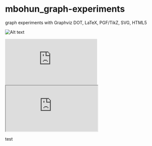 mbohun_graph-experiments
========================

graph experiments with Graphviz DOT, LaTeX, PGF/TikZ, SVG, HTML5

![Alt text](https://raw.github.com/mbohun/mbohun_graph-experiments/master/boost-dep-tree.dot.png "svg test")

<embed src="https://raw.github.com/mbohun/mbohun_graph-experiments/master/boost-dep-tree.dot.svg" type="image/svg+xml" >
</embed> 

<object data="https://raw.github.com/mbohun/mbohun_graph-experiments/master/boost-dep-tree.dot.svg" type="image/svg+xml" >
</object> 

<iframe src="https://raw.github.com/mbohun/mbohun_graph-experiments/master/boost-dep-tree.dot.svg">
</iframe>

test
